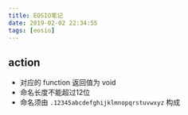 ```yaml
---
title: EOSIO笔记
date: 2019-02-02 22:34:55
tags: [eosio]
---
```


## action
- 对应的 function 返回值为 void
- 命名长度不能超过12位
- 命名须由 `.12345abcdefghijklmnopqrstuvwxyz` 构成
